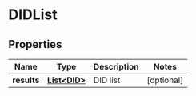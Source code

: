 

# DIDList


## Properties

Name | Type | Description | Notes
------------ | ------------- | ------------- | -------------
**results** | [**List&lt;DID&gt;**](DID.md) | DID list |  [optional]



